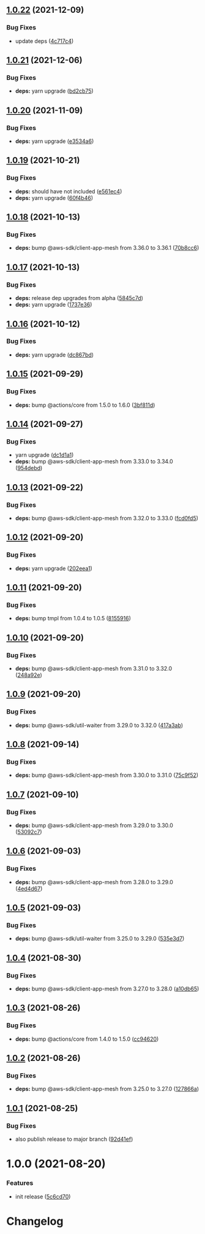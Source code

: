 ## [1.0.22](https://github.com/scribd/amazon-appmesh-virtual-gateway-route-action/compare/v1.0.21...v1.0.22) (2021-12-09)


### Bug Fixes

* update deps ([4c717c4](https://github.com/scribd/amazon-appmesh-virtual-gateway-route-action/commit/4c717c4089efb523e54dcbe58c528d00ffc2f5a6))

## [1.0.21](https://github.com/scribd/amazon-appmesh-virtual-gateway-route-action/compare/v1.0.20...v1.0.21) (2021-12-06)


### Bug Fixes

* **deps:** yarn upgrade ([bd2cb75](https://github.com/scribd/amazon-appmesh-virtual-gateway-route-action/commit/bd2cb75ba7f8fdbdb4477c7b9264449311efd97a))

## [1.0.20](https://github.com/scribd/amazon-appmesh-virtual-gateway-route-action/compare/v1.0.19...v1.0.20) (2021-11-09)


### Bug Fixes

* **deps:** yarn upgrade ([e3534a6](https://github.com/scribd/amazon-appmesh-virtual-gateway-route-action/commit/e3534a680513f9f2a16e122100c9ae3964251d6a))

## [1.0.19](https://github.com/scribd/amazon-appmesh-virtual-gateway-route-action/compare/v1.0.18...v1.0.19) (2021-10-21)


### Bug Fixes

* **deps:** should have not included ([e561ec4](https://github.com/scribd/amazon-appmesh-virtual-gateway-route-action/commit/e561ec433735f73c3bc76ba5f99cd149f85344c7))
* **deps:** yarn upgrade ([60f4b46](https://github.com/scribd/amazon-appmesh-virtual-gateway-route-action/commit/60f4b4672f3c51635d73ddecc42c521d7bc9370c))

## [1.0.18](https://github.com/scribd/amazon-appmesh-virtual-gateway-route-action/compare/v1.0.17...v1.0.18) (2021-10-13)


### Bug Fixes

* **deps:** bump @aws-sdk/client-app-mesh from 3.36.0 to 3.36.1 ([70b8cc6](https://github.com/scribd/amazon-appmesh-virtual-gateway-route-action/commit/70b8cc63494213e20a2fb4385084349e38cbf770))

## [1.0.17](https://github.com/scribd/amazon-appmesh-virtual-gateway-route-action/compare/v1.0.16...v1.0.17) (2021-10-13)


### Bug Fixes

* **deps:** release dep upgrades from alpha ([5845c7d](https://github.com/scribd/amazon-appmesh-virtual-gateway-route-action/commit/5845c7dcf889c29b2bfdd7b50f3d2e08f8643fb5))
* **deps:** yarn upgrade ([1737e36](https://github.com/scribd/amazon-appmesh-virtual-gateway-route-action/commit/1737e36d58836f7ce6d06508f8f9ded3db3849d0))

## [1.0.16](https://github.com/scribd/amazon-appmesh-virtual-gateway-route-action/compare/v1.0.15...v1.0.16) (2021-10-12)


### Bug Fixes

* **deps:** yarn upgrade ([dc867bd](https://github.com/scribd/amazon-appmesh-virtual-gateway-route-action/commit/dc867bdd8b8499cd1e46a8542076844224db2fe2))

## [1.0.15](https://github.com/scribd/amazon-appmesh-virtual-gateway-route-action/compare/v1.0.14...v1.0.15) (2021-09-29)


### Bug Fixes

* **deps:** bump @actions/core from 1.5.0 to 1.6.0 ([3bf811d](https://github.com/scribd/amazon-appmesh-virtual-gateway-route-action/commit/3bf811d2d204f5fdbd91e0789047b2f81578fde2))

## [1.0.14](https://github.com/scribd/amazon-appmesh-virtual-gateway-route-action/compare/v1.0.13...v1.0.14) (2021-09-27)


### Bug Fixes

* yarn upgrade ([dc1d1a1](https://github.com/scribd/amazon-appmesh-virtual-gateway-route-action/commit/dc1d1a10fa3e45dd5980fe29a4025c5d6d610c18))
* **deps:** bump @aws-sdk/client-app-mesh from 3.33.0 to 3.34.0 ([954debd](https://github.com/scribd/amazon-appmesh-virtual-gateway-route-action/commit/954debd9b351d8abc9c7f159a5d2d3e183960244))

## [1.0.13](https://github.com/scribd/amazon-appmesh-virtual-gateway-route-action/compare/v1.0.12...v1.0.13) (2021-09-22)


### Bug Fixes

* **deps:** bump @aws-sdk/client-app-mesh from 3.32.0 to 3.33.0 ([fcd0fd5](https://github.com/scribd/amazon-appmesh-virtual-gateway-route-action/commit/fcd0fd519d939848641cff33d9f43b4fb72db913))

## [1.0.12](https://github.com/scribd/amazon-appmesh-virtual-gateway-route-action/compare/v1.0.11...v1.0.12) (2021-09-20)


### Bug Fixes

* **deps:** yarn upgrade ([202eea1](https://github.com/scribd/amazon-appmesh-virtual-gateway-route-action/commit/202eea10dfbfc2903dc52bd610864831ea0d80f1))

## [1.0.11](https://github.com/scribd/amazon-appmesh-virtual-gateway-route-action/compare/v1.0.10...v1.0.11) (2021-09-20)


### Bug Fixes

* **deps:** bump tmpl from 1.0.4 to 1.0.5 ([8155916](https://github.com/scribd/amazon-appmesh-virtual-gateway-route-action/commit/81559161301b7b2097463e465e55d679e849ee6c))

## [1.0.10](https://github.com/scribd/amazon-appmesh-virtual-gateway-route-action/compare/v1.0.9...v1.0.10) (2021-09-20)


### Bug Fixes

* **deps:** bump @aws-sdk/client-app-mesh from 3.31.0 to 3.32.0 ([248a92e](https://github.com/scribd/amazon-appmesh-virtual-gateway-route-action/commit/248a92ed74bea1c722922cbe20535ffe45650a5f))

## [1.0.9](https://github.com/scribd/amazon-appmesh-virtual-gateway-route-action/compare/v1.0.8...v1.0.9) (2021-09-20)


### Bug Fixes

* **deps:** bump @aws-sdk/util-waiter from 3.29.0 to 3.32.0 ([417a3ab](https://github.com/scribd/amazon-appmesh-virtual-gateway-route-action/commit/417a3ab46609c088b57fdcd987b98d15eaf08266))

## [1.0.8](https://github.com/scribd/amazon-appmesh-virtual-gateway-route-action/compare/v1.0.7...v1.0.8) (2021-09-14)


### Bug Fixes

* **deps:** bump @aws-sdk/client-app-mesh from 3.30.0 to 3.31.0 ([75c9f52](https://github.com/scribd/amazon-appmesh-virtual-gateway-route-action/commit/75c9f5207594d3a5e4a585165bdff3bf8d170078))

## [1.0.7](https://github.com/scribd/amazon-appmesh-virtual-gateway-route-action/compare/v1.0.6...v1.0.7) (2021-09-10)


### Bug Fixes

* **deps:** bump @aws-sdk/client-app-mesh from 3.29.0 to 3.30.0 ([53092c7](https://github.com/scribd/amazon-appmesh-virtual-gateway-route-action/commit/53092c7c1d44312a1240bd9fcb841933dee6f90a))

## [1.0.6](https://github.com/scribd/amazon-appmesh-virtual-gateway-route-action/compare/v1.0.5...v1.0.6) (2021-09-03)


### Bug Fixes

* **deps:** bump @aws-sdk/client-app-mesh from 3.28.0 to 3.29.0 ([4ed4d67](https://github.com/scribd/amazon-appmesh-virtual-gateway-route-action/commit/4ed4d67cf5dd65a148bc9f13a5a783aea3a88773))

## [1.0.5](https://github.com/scribd/amazon-appmesh-virtual-gateway-route-action/compare/v1.0.4...v1.0.5) (2021-09-03)


### Bug Fixes

* **deps:** bump @aws-sdk/util-waiter from 3.25.0 to 3.29.0 ([535e3d7](https://github.com/scribd/amazon-appmesh-virtual-gateway-route-action/commit/535e3d7216a6ef30104a77eacee710802779b83f))

## [1.0.4](https://github.com/scribd/amazon-appmesh-virtual-gateway-route-action/compare/v1.0.3...v1.0.4) (2021-08-30)


### Bug Fixes

* **deps:** bump @aws-sdk/client-app-mesh from 3.27.0 to 3.28.0 ([a10db65](https://github.com/scribd/amazon-appmesh-virtual-gateway-route-action/commit/a10db650e0632adb2e29f677c14805a7db504383))

## [1.0.3](https://github.com/scribd/amazon-appmesh-virtual-gateway-route-action/compare/v1.0.2...v1.0.3) (2021-08-26)


### Bug Fixes

* **deps:** bump @actions/core from 1.4.0 to 1.5.0 ([cc94620](https://github.com/scribd/amazon-appmesh-virtual-gateway-route-action/commit/cc946209faaafe9304edfa30e95f8e5647d9b129))

## [1.0.2](https://github.com/scribd/amazon-appmesh-virtual-gateway-route-action/compare/v1.0.1...v1.0.2) (2021-08-26)


### Bug Fixes

* **deps:** bump @aws-sdk/client-app-mesh from 3.25.0 to 3.27.0 ([127866a](https://github.com/scribd/amazon-appmesh-virtual-gateway-route-action/commit/127866a8b62eca054ae3ff03917852daef1bee7b))

## [1.0.1](https://github.com/scribd/amazon-appmesh-virtual-gateway-route-action/compare/v1.0.0...v1.0.1) (2021-08-25)


### Bug Fixes

* also publish release to major branch ([92d41ef](https://github.com/scribd/amazon-appmesh-virtual-gateway-route-action/commit/92d41ef0595f60d2c6778d1baf0d59045904cc5c))

# 1.0.0 (2021-08-20)


### Features

* init release ([5c6cd70](https://github.com/scribd/amazon-appmesh-virtual-gateway-route-action/commit/5c6cd701a004e123f14dd6b69dbe7c5b22e3888d))

# Changelog
